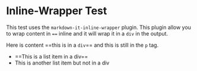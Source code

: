 # Inline-Wrapper Test

This test uses the `markdown-it-inline-wrapper` plugin. This plugin allow you to wrap content in `==` inline and it will wrap it in a `div` in the output.

Here is content ==this is in a `div`== and this is still in the `p` tag.

- ==This is a list item in a div==
- This is another list item but not in a div
